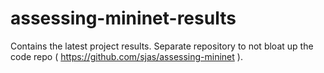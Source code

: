 assessing-mininet-results
=========================

Contains the latest project results. Separate repository to not bloat up the code repo ( https://github.com/sjas/assessing-mininet ).
